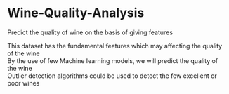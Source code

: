 # Wine-Quality-Analysis



Predict the quality of wine on the basis of giving features <br>

This dataset has the fundamental features which may affecting the quality of the wine <br>
By the use of few Machine learning models, we will predict the quality of the wine <br>
Outlier detection algorithms could be used to detect the few excellent or poor wines <br>
